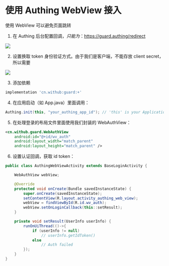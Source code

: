 # 使用 Authing WebView 接入

使用 WebView 可以避免页面跳转

1. 在 Authing 后台配置回调，*只能为*：https://guard.authing/redirect

![](./images/appauth/set_login_callback.png)

2. 设置换取 token 身份验证方式。由于我们是客户端，不能存放 client secret，所以需要

![](./images/appauth/disable_client_secret.png)

3.  添加依赖

``` gradle
implementation 'cn.withub:guard:+'
```

4. 在应用启动（如 App.java）里面调用：

```java
Authing.init(this, "your_authing_app_id"); // 'this' is your Application or initial activity
```

5. 在处理登录的布局文件里面使用我们封装的 WebAuthView：

```xml
<cn.withub.guard.WebAuthView
    android:id="@+id/wv_auth"
    android:layout_width="match_parent"
    android:layout_height="match_parent" />
```

6. 设置认证回调，获取 id token：

```java
public class AuthingWebViewActivity extends BaseLoginActivity {

    WebAuthView webView;

    @Override
    protected void onCreate(Bundle savedInstanceState) {
        super.onCreate(savedInstanceState);
        setContentView(R.layout.activity_authing_web_view);
        webView = findViewById(R.id.wv_auth);
        webView.setOnLoginCallback(this::setResult);
    }

    private void setResult(UserInfo userInfo) {
        runOnUiThread(()->{
            if (userInfo != null)
                // userInfo.getIdToken()
            else
                // Auth failed
        });
    }
}
```